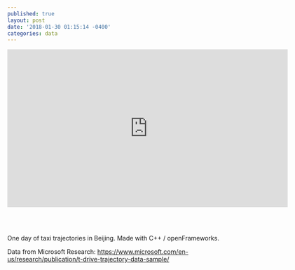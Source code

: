 ```yaml
---
published: true
layout: post
date: '2018-01-30 01:15:14 -0400'
categories: data
---
```

<iframe src="https://player.vimeo.com/video/253442061" width="640" height="360" frameborder="0" webkitallowfullscreen mozallowfullscreen allowfullscreen></iframe>

<br><br>

One day of taxi trajectories in Beijing. Made with C++ / openFrameworks.

Data from Microsoft Research: https://www.microsoft.com/en-us/research/publication/t-drive-trajectory-data-sample/